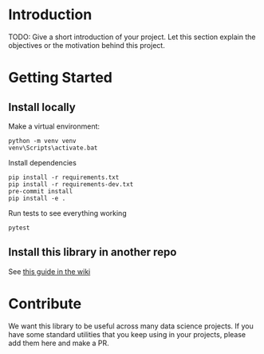 # Introduction 
TODO: Give a short introduction of your project. Let this section explain the objectives or the motivation behind this project. 

# Getting Started
## Install locally
Make a virtual environment:
```shell
python -m venv venv
venv\Scripts\activate.bat
```
Install dependencies
```shell
pip install -r requirements.txt
pip install -r requirements-dev.txt
pre-commit install
pip install -e .
```

Run tests to see everything working
```shell
pytest
```

## Install this library in another repo
See [this guide in the wiki](https://dfds.visualstudio.com/Smart%20Data/_wiki/wikis/Smart-Data.wiki/2779/Installing-a-package-from-the-smartdata-artifact-feed)


# Contribute
We want this library to be useful across many data science projects. 
If you have some standard utilities that you keep using in your projects, please add them here and make a PR. 